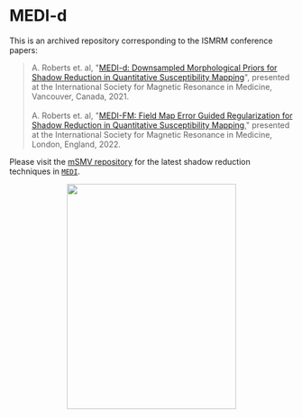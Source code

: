 # MEDI-d
This is an archived repository corresponding to the ISMRM conference papers:

> A. Roberts et. al, "[MEDI-d: Downsampled Morphological Priors for Shadow Reduction in Quantitative Susceptibility Mapping](https://scholar.google.com/citations?view_op=view_citation&hl=en&user=zH_SGikAAAAJ&citation_for_view=zH_SGikAAAAJ:UeHWp8X0CEIC)", presented at the International Society for Magnetic Resonance in Medicine, Vancouver, Canada, 2021.
\
\
> A. Roberts et. al, "[MEDI-FM: Field Map Error Guided Regularization for Shadow Reduction in Quantitative Susceptibility Mapping](https://scholar.google.com/citations?view_op=view_citation&hl=en&user=zH_SGikAAAAJ&citation_for_view=zH_SGikAAAAJ:WF5omc3nYNoC)," presented at the International Society for Magnetic Resonance in Medicine, London, England, 2022.</code>

>
Please visit the [mSMV repository](https://github.com/agr78/mSMV) for the latest shadow reduction techniques in [`MEDI`](https://github.com/pascalspincemaille/MEDI_toolbox).

<p align="center">
<img src="https://github.com/agr78/MEDI-d/assets/69256818/f98ab857-b6f6-48ea-9f13-56c6d905f28e" width="300" height="400" />
</p>

